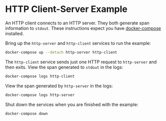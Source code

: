 # HTTP Client-Server Example

An HTTP client connects to an HTTP server. They both generate span information to `stdout`.
These instructions expect you have [docker-compose](https://docs.docker.com/compose/) installed.

Bring up the `http-server` and `http-client` services to run the example:
```sh
docker-compose up --detach http-server http-client
```

The `http-client` service sends just one HTTP request to `http-server` and then exits. View the span generated to `stdout` in the logs:
```sh
docker-compose logs http-client
```

View the span generated by `http-server` in the logs:
```sh
docker-compose logs http-server
```

Shut down the services when you are finished with the example:
```sh
docker-compose down
```
